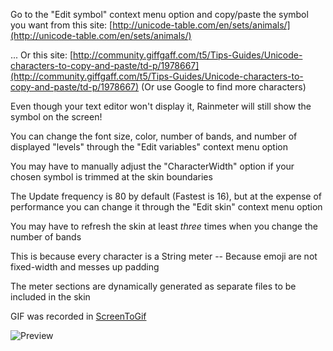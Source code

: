 Go to the "Edit symbol" context menu option and copy/paste the symbol you want from this site: [http://unicode-table.com/en/sets/animals/](http://unicode-table.com/en/sets/animals/)

... Or this site: [http://community.giffgaff.com/t5/Tips-Guides/Unicode-characters-to-copy-and-paste/td-p/1978667](http://community.giffgaff.com/t5/Tips-Guides/Unicode-characters-to-copy-and-paste/td-p/1978667) (Or use Google to find more characters)

Even though your text editor won't display it, Rainmeter will still show the symbol on the screen!

You can change the font size, color, number of bands, and number of displayed "levels" through the "Edit variables" context menu option

You may have to manually adjust the "CharacterWidth" option if your chosen symbol is trimmed at the skin boundaries

The Update frequency is 80 by default (Fastest is 16), but at the expense of performance you can change it through the "Edit skin" context menu option

You may have to refresh the skin at least *three* times when you change the number of bands

This is because every character is a String meter -- Because emoji are not fixed-width and messes up padding

The meter sections are dynamically generated as separate files to be included in the skin

GIF was recorded in [ScreenToGif](https://screentogif.codeplex.com/)

![Preview](http://orig13.deviantart.net/072d/f/2015/093/6/d/emotion__music_visualizer_for_rainmeter__by_alatsombath-d8ne3zg.gif)
